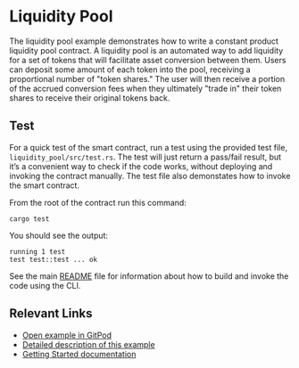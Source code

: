 # Liquidity Pool
The liquidity pool example demonstrates how to write a constant product liquidity pool contract. A liquidity pool is an automated way to add liquidity for a set of tokens that will facilitate asset conversion between them. Users can deposit some amount of each token into the pool, receiving a proportional number of "token shares." The user will then receive a portion of the accrued conversion fees when they ultimately "trade in" their token shares to receive their original tokens back.

## Test
For a quick test of the smart contract, run a test using the provided test file, `liquidity_pool/src/test.rs`. The test will just return a pass/fail result, but it’s a convenient way to check if the code works, without deploying and invoking the contract manually. The test file also demonstates how to invoke the smart contract. 

From the root of the contract run this command:

```
cargo test
```

You should see the output:

```
running 1 test
test test::test ... ok
```

See the main [README](../README.md) file for information about how to build and invoke the code using the CLI.

## Relevant Links
- [Open example in GitPod](https://gitpod.io/#https://github.com/stellar/soroban-examples/tree/v21.6.0)
- [Detailed description of this example](https://developers.stellar.org/docs/build/smart-contracts/example-contracts/liquidity-pool)
- [Getting Started documentation](https://developers.stellar.org/docs/build/smart-contracts/getting-started)

